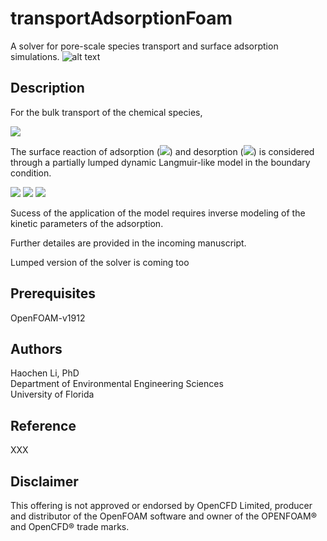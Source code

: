 # transportAdsorptionFoam
A solver for pore-scale species transport and surface adsorption simulations.
![alt text](https://github.com/Rdfing/transportAdsorptionFoam/blob/master/sample_1k_sphere_DOF_10M.png?raw=true)

## Description
For the bulk transport of the chemical species, 

<img src="https://render.githubusercontent.com/render/math?math=\frac{\partial Y_{j}}{\partial t}%2B\nabla\cdot\left(\mathbf{u}Y_{j}\right)=\nabla\cdot\left(D_{j}\nabla Y_{j}\right).">

The surface reaction of adsorption (<img src="https://render.githubusercontent.com/render/math?math=N_{ads}">) and desorption (<img src="https://render.githubusercontent.com/render/math?math=N_{des}">) is considered through a partially lumped dynamic Langmuir-like model in the boundary condition.

<img src="https://render.githubusercontent.com/render/math?math=\frac{\partial Y_{j}^{ads}}{\partial t}=N_{ads}-N_{des},">

<img src="https://render.githubusercontent.com/render/math?math=N_{ads}=k_{ads}Y_{j}\left(1-\theta\right)\quad and\quad\theta=\frac{Y_{j}^{ads}}{\Gamma_{j}^{ads}},">

<img src="https://render.githubusercontent.com/render/math?math=N_{des}=k_{des}Y_{j}^{ads}.">

Sucess of the application of the model requires inverse modeling of the kinetic parameters of the adsorption.

Further detailes are provided in the incoming manuscript.

Lumped version of the solver is coming too

## Prerequisites
OpenFOAM-v1912 

## Authors
Haochen Li, PhD <br />
Department of Environmental Engineering Sciences <br />
University of Florida

## Reference
XXX 

## Disclaimer
This offering is not approved or endorsed by OpenCFD Limited, producer and distributor of the OpenFOAM software and owner of the OPENFOAM®  and OpenCFD®  trade marks.

 
